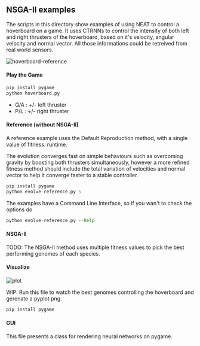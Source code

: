 ## NSGA-II examples ##

The scripts in this directory show examples of using NEAT to control a hoverboard on a game.
It uses CTRNNs to control the intensity of both left and right thrusters of the hoverboard, based on it's velocity, angular velocity and normal vector. All those informations could be retreived from real world sensors.

![hoverboard-reference](https://i.imgur.com/UpJ2HA7.gif)

#### Play the Game

```python
pip install pygame
python hoverboard.py
```

- Q/A : +/- left thruster
- P/L : +/- right thruster

#### Reference (without NSGA-II)

A reference example uses the Default Reproduction method, with a single value of fitness: runtime.

The evolution converges fast on simple behaviours such as overcoming gravity by boosting both thrusters simultaneously, however a more refined fitness method should include the total variation of velocities and normal vector to help it converge faster to a stable controller.

```python
pip install pygame
python evolve-reference.py 5
```

The examples have a Command Line Interface, so if you wan't to check the options do
```python
python evolve-reference.py --help
```

#### NSGA-II

TODO: The NSGA-II method uses multiple fitness values to pick the best performing genomes of each species.

#### Visualize

![plot](https://i.ibb.co/5vXpfrm/reference2.png)

WIP: Run this file to watch the best genomes controlling the hoverboard and gerenate a pyplot png.
```python
pip install pygame
```
#### GUI

This file presents a class for rendering neural networks on pygame.
